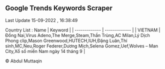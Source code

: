 

## Google Trends Keywords Scraper 
 
Last Update 15-09-2022 , 16:38:49

Country List :
 Name  | Keyword |
| ------------- | ------------- |
| VIETNAM | Đồng Nai,Virus Adeno,The Merge,Steam,Thần Trùng,AC Milan,Lý Dịch Phong clip,Mason Greenwood,HUTECH,IUH,Đặng Luân,Thí sinh,MC,Neu,Roger Federer,Dương Mịch,Selena Gomez,Uef,Wolves – Man City,Xổ số miền Nam ngày 14 tháng 9 |



© Abdul Muttaqin 
